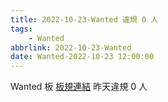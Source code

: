 ```yaml
---
title: 2022-10-23-Wanted 違規 0 人
tags:
    - Wanted
abbrlink: 2022-10-23-Wanted
date: Wanted-2022-10-23 12:00:00
---
```

Wanted 板 [板規連結](https://www.ptt.cc/bbs/Wanted/M.1608829773.A.D3B.html)
昨天違規 0 人
